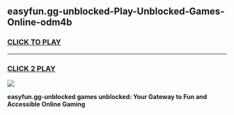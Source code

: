 
## easyfun.gg-unblocked-Play-Unblocked-Games-Online-odm4b
<h3>
<a href="https://premium76.site?title=easyfun.gg-unblocked&ref=25A">CLICK TO PLAY</a></h3>
<hr>

<h3>
<a href="https://premium76.site?title=easyfun.gg-unblocked&ref=25A">CLICK 2 PLAY</a>
  
</h3>

<a href="https://premium76.site?title=easyfun.gg-unblocked&ref=25A"><img src="https://clearcache.store/games.png"></a>


**easyfun.gg-unblocked games unblocked: Your Gateway to Fun and Accessible Online Gaming**
